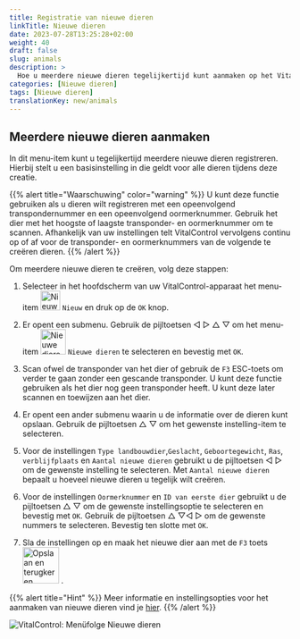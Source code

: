 ```yaml
---
title: Registratie van nieuwe dieren
linkTitle: Nieuwe dieren
date: 2023-07-28T13:25:28+02:00
weight: 40
draft: false
slug: animals
description: >
  Hoe u meerdere nieuwe dieren tegelijkertijd kunt aanmaken op het VitalControl-apparaat met één enkele actie.
categories: [Nieuwe dieren]
tags: [Nieuwe dieren]
translationKey: new/animals
---
```

## Meerdere nieuwe dieren aanmaken

In dit menu-item kunt u tegelijkertijd meerdere nieuwe dieren registreren. Hierbij stelt u een basisinstelling in die geldt voor alle dieren tijdens deze creatie.

{{% alert title="Waarschuwing" color="warning" %}}
U kunt deze functie gebruiken als u dieren wilt registreren met een opeenvolgend transpondernummer en een opeenvolgend oormerknummer. Gebruik het dier met het hoogste of laagste transponder- en oormerknummer om te scannen. Afhankelijk van uw instellingen telt VitalControl vervolgens continu op of af voor de transponder- en oormerknummers van de volgende te creëren dieren.
{{% /alert %}}

Om meerdere nieuwe dieren te creëren, volg deze stappen:

1. Selecteer in het hoofdscherm van uw VitalControl-apparaat het menu-item <img src="/icons/main/new-animal.svg" width="35" align="bottom" alt="Nieuw dier" /> `Nieuw` en druk op de `OK` knop.

2. Er opent een submenu. Gebruik de pijltoetsen ◁ ▷ △ ▽ om het menu-item <img src="/icons/main/new-animals.svg" width="45" align="bottom" alt="Nieuwe dieren" /> `Nieuwe dieren` te selecteren en bevestig met `OK`.

3. Scan ofwel de transponder van het dier of gebruik de `F3` ESC-toets om verder te gaan zonder een gescande transponder. U kunt deze functie gebruiken als het dier nog geen transponder heeft. U kunt deze later scannen en toewijzen aan het dier.

4. Er opent een ander submenu waarin u de informatie over de dieren kunt opslaan. Gebruik de pijltoetsen △ ▽ om het gewenste instelling-item te selecteren.

5. Voor de instellingen `Type landbouwdier`,`Geslacht`, `Geboortegewicht`, `Ras`, `verblijfplaats` en `Aantal nieuwe dieren` gebruikt u de pijltoetsen ◁ ▷ om de gewenste instelling te selecteren. Met `Aantal nieuwe dieren` bepaalt u hoeveel nieuwe dieren u tegelijk wilt creëren.

6. Voor de instellingen `Oormerknummer` en `ID van eerste dier` gebruikt u de pijltoetsen △ ▽ om de gewenste instellingsoptie te selecteren en bevestig met `OK`. Gebruik de pijltoetsen △ ▽◁ ▷ om de gewenste nummers te selecteren. Bevestig ten slotte met `OK`.

7. Sla de instellingen op en maak het nieuwe dier aan met de `F3` toets &nbsp;<img src="/icons/footer/save_exit.svg" width="65" align="bottom" alt="Opslaan en terugkeren" />&nbsp;.

{{% alert title="Hint" %}}
Meer informatie en instellingsopties voor het aanmaken van nieuwe dieren vind je [hier](../../settings/animal-registration/).
{{% /alert %}}

   ![VitalControl: Menüfolge Nieuwe dieren](../images/newanimals.png "Nieuwe dieren aanmaken")
